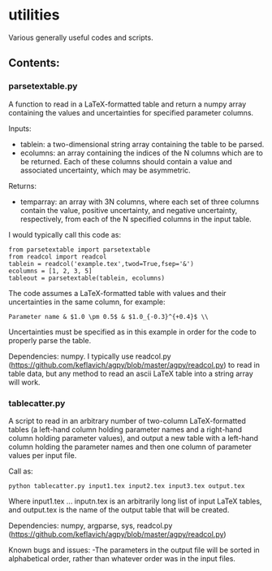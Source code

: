 # utilities
Various generally useful codes and scripts.

## Contents:


  ### parsetextable.py
  
  A function to read in a LaTeX-formatted table and return a numpy array containing the values and uncertainties for specified parameter columns.
  
  Inputs:
  - tablein: a two-dimensional string array containing the table to be parsed.
  - ecolumns: an array containing the indices of the N columns which are to be returned. Each of these columns should contain a value and associated uncertainty, which may be asymmetric.
  
  Returns:
  - temparray: an array with 3N columns, where each set of three columns contain the value, positive uncertainty, and negative uncertainty, respectively, from each of the N specified columns in the input table.
  
  I would typically call this code as:
  ```
  from parsetextable import parsetextable
  from readcol import readcol
  tablein = readcol('example.tex',twod=True,fsep='&')
  ecolumns = [1, 2, 3, 5]
  tableout = parsetextable(tablein, ecolumns)
  ```
  
  The code assumes a LaTeX-formatted table with values and their uncertainties in the same column, for example:
  ```
  Parameter name & $1.0 \pm 0.5$ & $1.0_{-0.3}^{+0.4}$ \\
  ```
  Uncertainties must be specified as in this example in order for the code to properly parse the table.
  
  Dependencies: numpy. I typically use readcol.py (https://github.com/keflavich/agpy/blob/master/agpy/readcol.py) to read in table data, but any method to read an ascii LaTeX table into a string array will work.
 

  ### tablecatter.py 
  
  A script to read in an arbitrary number of two-column LaTeX-formatted tables (a left-hand column holding parameter names and a right-hand column holding parameter values), and output a new table with a left-hand column holding the parameter names and then one column of parameter values per input file.

  Call as: 
  ```
  python tablecatter.py input1.tex input2.tex input3.tex output.tex
  ```
  Where input1.tex ... inputn.tex is an arbitrarily long list of input LaTeX tables, and output.tex is the name of the output table that will be created.

  Dependencies: numpy, argparse, sys, readcol.py (https://github.com/keflavich/agpy/blob/master/agpy/readcol.py)

  Known bugs and issues:
  -The parameters in the output file will be sorted in alphabetical order, rather than whatever order was in the input files.
